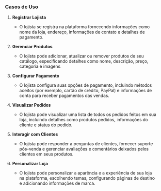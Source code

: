 ### Casos de Uso

1. **Registrar Lojista**
    - O lojista se registra na plataforma fornecendo informações como nome da loja, endereço, informações de contato e detalhes de pagamento.

2. **Gerenciar Produtos**
    - O lojista pode adicionar, atualizar ou remover produtos de seu catálogo, especificando detalhes como nome, descrição, preço, categoria e imagens.

3. **Configurar Pagamento**
    - O lojista configura suas opções de pagamento, incluindo métodos aceitos (por exemplo, cartão de crédito, PayPal) e informações de conta para receber pagamentos das vendas.

4. **Visualizar Pedidos**
    - O lojista pode visualizar uma lista de todos os pedidos feitos em sua loja, incluindo detalhes como produtos pedidos, informações do cliente e status do pedido.

5. **Interagir com Clientes**
    - O lojista pode responder a perguntas de clientes, fornecer suporte pós-venda e gerenciar avaliações e comentários deixados pelos clientes em seus produtos.

6. **Personalizar Loja**
    - O lojista pode personalizar a aparência e a experiência de sua loja na plataforma, escolhendo temas, configurando páginas de destino e adicionando informações de marca.
